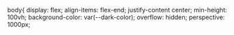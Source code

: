 body{ 
display: flex;
align-items: flex-end;
justify-content center;
min-height: 100vh;
background-color: var(--dark-color);
overflow: hidden;
perspective: 1000px;

